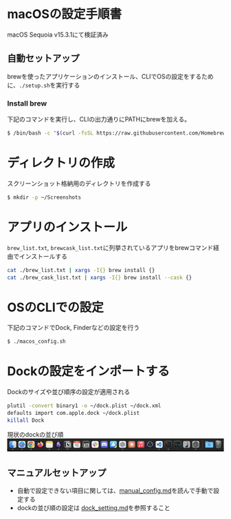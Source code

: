 # macOSの設定手順書
macOS Sequoia v15.3.1にて検証済み

## 自動セットアップ
brewを使ったアプリケーションのインストール、CLIでOSの設定をするために、`./setup.sh`を実行する

### Install brew
下記のコマンドを実行し、CLIの出力通りにPATHにbrewを加える。
```sh
$ /bin/bash -c "$(curl -fsSL https://raw.githubusercontent.com/Homebrew/install/HEAD/install.sh)"
```

# ディレクトリの作成
スクリーンショット格納用のディレクトリを作成する
```sh
$ mkdir -p ~/Screenshots
```

# アプリのインストール
`brew_list.txt`, `brewcask_list.txt`に列挙されているアプリをbrewコマンド経由でインストールする

```sh
cat ./brew_list.txt | xargs -I{} brew install {}
cat ./brew_cask_list.txt | xargs -I{} brew install --cask {}
```

# OSのCLIでの設定
下記のコマンドでDock, Finderなどの設定を行う

```sh
$ ./macos_config.sh
```

# Dockの設定をインポートする
Dockのサイズや並び順序の設定が適用される

```sh
plutil -convert binary1 -o ~/dock.plist ~/dock.xml
defaults import com.apple.dock ~/dock.plist
killall Dock
```

現状のdockの並び順
![](./dock_order.png)


## マニュアルセットアップ
- 自動で設定できない項目に関しては、[manual_config.md](./manual_config.md)を読んで手動で設定する
- dockの並び順の設定は [dock_setting.md](./dock_setting.md)を参照すること
